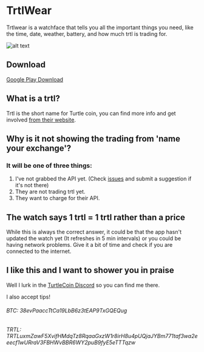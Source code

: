 # TrtlWear

Trtlwear is a watchface that tells you all the important things you need, like the time, date, weather,
battery, and how much trtl is trading for.

![alt text](https://raw.githubusercontent.com/Seperot/TrtlWear/master/wear/src/main/res/drawable-nodpi/preview_digital.png)

## Download

[Google Play Download](https://play.google.com/store/apps/details?id=uk.co.ijhdev.trtlware)

## What is a trtl?

Trtl is the short name for Turtle coin, you can find more info and get involved [from their website](https://turtlecoin.lol/).

## Why is it not showing the trading from 'name your exchange'?

### It will be one of three things:
1. I've not grabbed the API yet. (Check [issues](https://github.com/seperot/TrtlWear/issues) and submit a suggestion if it's not there)
2. They are not trading trtl yet.
3. They want to charge for their API.

## The watch says 1 trtl = 1 trtl rather than a price

While this is always the correct answer, it could be that the app hasn't updated the watch yet (It refreshes in 5 min intervals)
or you could be having network problems. Give it a bit of time and check if you are connected to the internet.

## I like this and I want to shower you in praise

Well I lurk in the [TurtleCoin Discord](http://chat.turtlecoin.lol/) so you can find me there.

I also accept tips!

###### BTC: 38evPaaccTtCa19LbB6z3tEAP9TxGQEQug

###### TRTL: TRTLuxmZawF5XvifHMdqTz8RqaaGxzW1r8irH8u4pUQjaJYBm771taf3wa2eeecf1wURraV3FBHWvBBR6WY2puB9fyE5eTTTqzw
